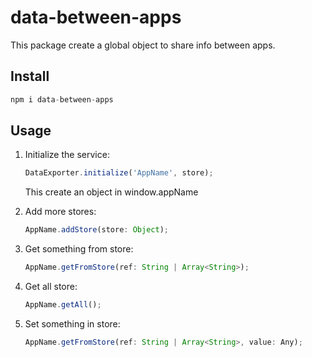 # data-between-apps
This package create a global object to share info between apps.

## Install
```javascript
npm i data-between-apps
```

## Usage
1. Initialize the service:
    ```javascript
    DataExporter.initialize('AppName', store);
    ```
    This create an object in window.appName

2. Add more stores:
    ```javascript
    AppName.addStore(store: Object);
    ```
3. Get something from store:
    ```javascript
    AppName.getFromStore(ref: String | Array<String>);
    ```
4. Get all store:
    ```javascript
    AppName.getAll();
    ```
5. Set something in store:
    ```javascript
    AppName.getFromStore(ref: String | Array<String>, value: Any);
    ```

